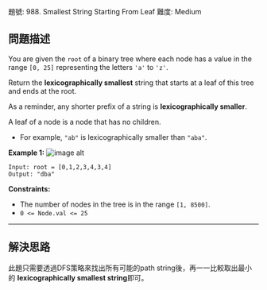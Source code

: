 題號: 988. Smallest String Starting From Leaf
難度: Medium



## 問題描述

You are given the `root` of a binary tree where each node has a value in the range `[0, 25]` representing the letters `'a'` to `'z'`.

Return the **lexicographically smallest** string that starts at a leaf of this tree and ends at the root.

As a reminder, any shorter prefix of a string is **lexicographically smaller**.

A leaf of a node is a node that has no children.

- For example, `"ab"` is lexicographically smaller than `"aba"`.

**Example 1:**
![image alt](https://assets.leetcode.com/uploads/2019/01/30/tree1.png)
```
Input: root = [0,1,2,3,4,3,4]
Output: "dba"
```
**Constraints:**

- The number of nodes in the tree is in the range `[1, 8500]`.
- `0 <= Node.val <= 25`

---
## 解決思路

此題只需要透過DFS策略來找出所有可能的path string後，再一一比較取出最小的 **lexicographically smallest string**即可。
